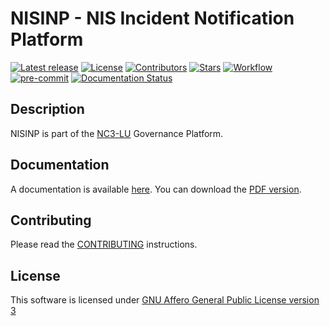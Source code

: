 # NISINP - NIS Incident Notification Platform

[![Latest release](https://img.shields.io/github/release/informed-governance-project/governance-platform.svg?style=flat-square)](https://github.com/informed-governance-project/NISINP/releases/latest)
[![License](https://img.shields.io/github/license/informed-governance-project/governance-platform.svg?style=flat-square)](https://www.gnu.org/licenses/agpl-3.0.html)
[![Contributors](https://img.shields.io/github/contributors/informed-governance-project/governance-platform.svg?style=flat-square)](https://github.com/informed-governance-project/NISINP/graphs/contributors)
[![Stars](https://img.shields.io/github/stars/informed-governance-project/governance-platform.svg?style=flat-square)](https://github.com/informed-governance-project/NISINP/stargazers)
[![Workflow](https://github.com/informed-governance-project/NISINP/workflows/Python%20application%20tests/badge.svg?style=flat-square)](https://github.com/informed-governance-project/NISINP/actions?query=workflow%3A%22Python+application+tests%22)
[![pre-commit](https://img.shields.io/badge/pre--commit-enabled-brightgreen?logo=pre-commit&logoColor=white)](https://github.com/pre-commit/pre-commit)
[![Documentation Status](https://readthedocs.org/projects/nisinp/badge/?version=latest)](https://nisinp.readthedocs.io/en/latest/?badge=latest)

## Description

NISINP is part of the [NC3-LU](https://github.com/NC3-LU/) Governance Platform.


## Documentation

A documentation is available [here](https://nisinp.readthedocs.io).
You can download the
[PDF version](https://nisinp.readthedocs.io/_/downloads/en/latest/pdf/).


## Contributing

Please read the [CONTRIBUTING](CONTRIBUTING.md) instructions.


## License

This software is licensed under
[GNU Affero General Public License version 3](https://www.gnu.org/licenses/agpl-3.0.html)
